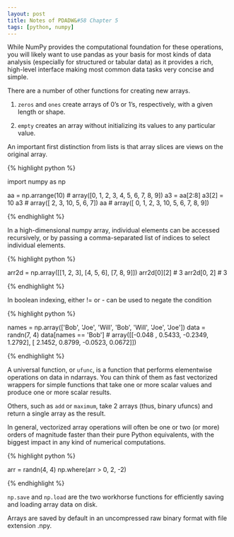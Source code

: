 ```yaml
---
layout: post
title: Notes of PDADW&#58 Chapter 5
tags: [python, numpy]
---
```


While NumPy provides the computational foundation for these operations, you will likely want to use pandas as your basis for most kinds of data analysis (especially for structured or tabular data) as it provides a rich, high-level interface making most common data tasks very concise and simple.

There are a number of other functions for creating new arrays.

1. `zeros` and `ones` create arrays of 0’s or 1’s, respectively, with a given length or shape.

2. `empty` creates an array without initializing its values to any particular value.

An important first distinction from lists is that array slices are views on the original array.

{% highlight python %}

import numpy as np

aa = np.arrange(10)  # array([0, 1, 2, 3, 4, 5, 6, 7, 8, 9])
a3 = aa[2:8]
a3[2] = 10
a3  # array([ 2,  3, 10,  5,  6,  7])
aa  # array([ 0,  1,  2,  3, 10,  5,  6,  7,  8,  9])

{% endhighlight %}

In a high-dimensional numpy array, individual elements can be accessed recursively, or by passing a comma-separated list of indices to select individual elements.

{% highlight python %}

arr2d = np.array([[1, 2, 3], [4, 5, 6], [7, 8, 9]])
arr2d[0][2]  # 3
arr2d[0, 2]  # 3

{% endhighlight %}

In boolean indexing, either != or - can be used to negate the condition

{% highlight python %}

names = np.array(['Bob', 'Joe', 'Will', 'Bob', 'Will', 'Joe', 'Joe'])
data = randn(7, 4)
data[names == 'Bob']  # array([[-0.048 , 0.5433, -0.2349, 1.2792], [ 2.1452, 0.8799, -0.0523, 0.0672]])

{% endhighlight %}

A universal function, or `ufunc`, is a function that performs elementwise operations on data in ndarrays. You can think of them as fast vectorized wrappers for simple functions that take one or more scalar values and produce one or more scalar results.

Others, such as `add` or `maximum`, take 2 arrays (thus, binary ufuncs) and return a single array as the result.

In general, vectorized array operations will often be one or two (or more) orders of magnitude faster than their pure Python equivalents, with the biggest impact in any kind of numerical computations.

{% highlight python %}

arr = randn(4, 4)
np.where(arr > 0, 2, -2)

{% endhighlight %}


`np.save` and `np.load` are the two workhorse functions for efficiently saving and loading array data on disk.

Arrays are saved by default in an uncompressed raw binary format with file extension .npy.
